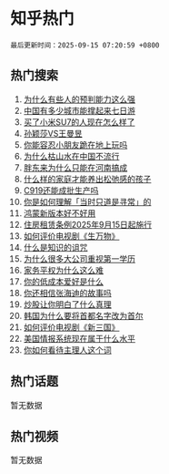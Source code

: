 # 知乎热门

`最后更新时间：2025-09-15 07:20:59 +0800`

## 热门搜索

1. [为什么有些人的预判能力这么强](https://www.zhihu.com/search?q=%E4%B8%BA%E4%BB%80%E4%B9%88%E6%9C%89%E4%BA%9B%E4%BA%BA%E7%9A%84%E9%A2%84%E5%88%A4%E8%83%BD%E5%8A%9B%E8%BF%99%E4%B9%88%E5%BC%BA)
1. [中国有多少城市能撑起来七日游](https://www.zhihu.com/search?q=%E4%B8%AD%E5%9B%BD%E6%9C%89%E5%A4%9A%E5%B0%91%E5%9F%8E%E5%B8%82%E8%83%BD%E6%92%91%E8%B5%B7%E6%9D%A5%E4%B8%83%E6%97%A5%E6%B8%B8)
1. [买了小米SU7的人现在怎么样了](https://www.zhihu.com/search?q=%E4%B9%B0%E4%BA%86%E5%B0%8F%E7%B1%B3SU7%E7%9A%84%E4%BA%BA%E7%8E%B0%E5%9C%A8%E6%80%8E%E4%B9%88%E6%A0%B7%E4%BA%86)
1. [孙颖莎VS王曼昱](https://www.zhihu.com/search?q=%E5%AD%99%E9%A2%96%E8%8E%8EVS%E7%8E%8B%E6%9B%BC%E6%98%B1)
1. [你能容忍小朋友跪在地上玩吗](https://www.zhihu.com/search?q=%E4%BD%A0%E8%83%BD%E5%AE%B9%E5%BF%8D%E5%B0%8F%E6%9C%8B%E5%8F%8B%E8%B7%AA%E5%9C%A8%E5%9C%B0%E4%B8%8A%E7%8E%A9%E5%90%97)
1. [为什么枯山水在中国不流行](https://www.zhihu.com/search?q=%E4%B8%BA%E4%BB%80%E4%B9%88%E6%9E%AF%E5%B1%B1%E6%B0%B4%E5%9C%A8%E4%B8%AD%E5%9B%BD%E4%B8%8D%E6%B5%81%E8%A1%8C)
1. [胖东来为什么只能在河南搞成](https://www.zhihu.com/search?q=%E8%83%96%E4%B8%9C%E6%9D%A5%E4%B8%BA%E4%BB%80%E4%B9%88%E5%8F%AA%E8%83%BD%E5%9C%A8%E6%B2%B3%E5%8D%97%E6%90%9E%E6%88%90)
1. [什么样的家庭才能养出松弛感的孩子](https://www.zhihu.com/search?q=%E4%BB%80%E4%B9%88%E6%A0%B7%E7%9A%84%E5%AE%B6%E5%BA%AD%E6%89%8D%E8%83%BD%E5%85%BB%E5%87%BA%E6%9D%BE%E5%BC%9B%E6%84%9F%E7%9A%84%E5%AD%A9%E5%AD%90)
1. [C919还能成批生产吗](https://www.zhihu.com/search?q=C919%E8%BF%98%E8%83%BD%E6%88%90%E6%89%B9%E7%94%9F%E4%BA%A7%E5%90%97)
1. [你是如何理解「当时只道是寻常」的](https://www.zhihu.com/search?q=%E4%BD%A0%E6%98%AF%E5%A6%82%E4%BD%95%E7%90%86%E8%A7%A3%E3%80%8C%E5%BD%93%E6%97%B6%E5%8F%AA%E9%81%93%E6%98%AF%E5%AF%BB%E5%B8%B8%E3%80%8D%E7%9A%84)
1. [鸿蒙新版本好不好用](https://www.zhihu.com/search?q=%E9%B8%BF%E8%92%99%E6%96%B0%E7%89%88%E6%9C%AC%E5%A5%BD%E4%B8%8D%E5%A5%BD%E7%94%A8)
1. [住房租赁条例2025年9月15日起施行](https://www.zhihu.com/search?q=%E4%BD%8F%E6%88%BF%E7%A7%9F%E8%B5%81%E6%9D%A1%E4%BE%8B2025%E5%B9%B49%E6%9C%8815%E6%97%A5%E8%B5%B7%E6%96%BD%E8%A1%8C)
1. [如何评价电视剧《生万物》](https://www.zhihu.com/search?q=%E5%A6%82%E4%BD%95%E8%AF%84%E4%BB%B7%E7%94%B5%E8%A7%86%E5%89%A7%E3%80%8A%E7%94%9F%E4%B8%87%E7%89%A9%E3%80%8B)
1. [什么是知识的诅咒](https://www.zhihu.com/search?q=%E4%BB%80%E4%B9%88%E6%98%AF%E7%9F%A5%E8%AF%86%E7%9A%84%E8%AF%85%E5%92%92)
1. [为什么很多大公司重视第一学历](https://www.zhihu.com/search?q=%E4%B8%BA%E4%BB%80%E4%B9%88%E5%BE%88%E5%A4%9A%E5%A4%A7%E5%85%AC%E5%8F%B8%E9%87%8D%E8%A7%86%E7%AC%AC%E4%B8%80%E5%AD%A6%E5%8E%86)
1. [家务平权为什么这么难](https://www.zhihu.com/search?q=%E5%AE%B6%E5%8A%A1%E5%B9%B3%E6%9D%83%E4%B8%BA%E4%BB%80%E4%B9%88%E8%BF%99%E4%B9%88%E9%9A%BE)
1. [你的低成本爱好是什么](https://www.zhihu.com/search?q=%E4%BD%A0%E7%9A%84%E4%BD%8E%E6%88%90%E6%9C%AC%E7%88%B1%E5%A5%BD%E6%98%AF%E4%BB%80%E4%B9%88)
1. [你还相信张海迪的故事吗](https://www.zhihu.com/search?q=%E4%BD%A0%E8%BF%98%E7%9B%B8%E4%BF%A1%E5%BC%A0%E6%B5%B7%E8%BF%AA%E7%9A%84%E6%95%85%E4%BA%8B%E5%90%97)
1. [炒股让你明白了什么真理](https://www.zhihu.com/search?q=%E7%82%92%E8%82%A1%E8%AE%A9%E4%BD%A0%E6%98%8E%E7%99%BD%E4%BA%86%E4%BB%80%E4%B9%88%E7%9C%9F%E7%90%86)
1. [韩国为什么要将首都名字改为首尔](https://www.zhihu.com/search?q=%E9%9F%A9%E5%9B%BD%E4%B8%BA%E4%BB%80%E4%B9%88%E8%A6%81%E5%B0%86%E9%A6%96%E9%83%BD%E5%90%8D%E5%AD%97%E6%94%B9%E4%B8%BA%E9%A6%96%E5%B0%94)
1. [如何评价电视剧《新三国》](https://www.zhihu.com/search?q=%E5%A6%82%E4%BD%95%E8%AF%84%E4%BB%B7%E7%94%B5%E8%A7%86%E5%89%A7%E3%80%8A%E6%96%B0%E4%B8%89%E5%9B%BD%E3%80%8B)
1. [美国情报系统现在属于什么水平](https://www.zhihu.com/search?q=%E7%BE%8E%E5%9B%BD%E6%83%85%E6%8A%A5%E7%B3%BB%E7%BB%9F%E7%8E%B0%E5%9C%A8%E5%B1%9E%E4%BA%8E%E4%BB%80%E4%B9%88%E6%B0%B4%E5%B9%B3)
1. [你如何看待主理人这个词](https://www.zhihu.com/search?q=%E4%BD%A0%E5%A6%82%E4%BD%95%E7%9C%8B%E5%BE%85%E4%B8%BB%E7%90%86%E4%BA%BA%E8%BF%99%E4%B8%AA%E8%AF%8D)

## 热门话题

暂无数据

## 热门视频

暂无数据